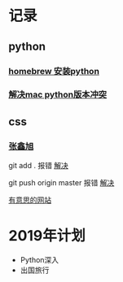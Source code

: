 # 记录

## python
### [homebrew 安装python](https://www.jianshu.com/p/7462a1f3f846)
### [解决mac python版本冲突](https://stringpiggy.hpd.io/mac-osx-python3-dual-install/)
## css
### [张鑫旭](https://www.zhangxinxu.com/)

git add . 报错
[解决](https://blog.csdn.net/liereli/article/details/80824804)

git push origin master 报错
[解决](https://www.jianshu.com/p/6707658a84bb)

[有意思的网站](http://fff.cmiscm.com/#!/main)

# 2019年计划
- Python深入
- 出国旅行
